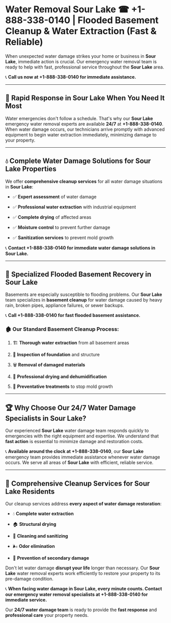 # Water Removal Sour Lake ☎ +1-888-338-0140 | Flooded Basement Cleanup & Water Extraction (Fast & Reliable)

When unexpected water damage strikes your home or business in **Sour Lake**, immediate action is crucial. Our emergency water removal team is ready to help with fast, professional service throughout the **Sour Lake** area. 

📞 **Call us now at +1-888-338-0140 for immediate assistance.**
---
## 🚀 Rapid Response in Sour Lake When You Need It Most
Water emergencies don't follow a schedule. That's why our **Sour Lake** emergency water removal experts are available **24/7** at **+1-888-338-0140**. When water damage occurs, our technicians arrive promptly with advanced equipment to begin water extraction immediately, minimizing damage to your property.
---
## 💧 Complete Water Damage Solutions for Sour Lake Properties
We offer **comprehensive cleanup services** for all water damage situations in **Sour Lake**:
- ✅ **Expert assessment** of water damage  
- ✅ **Professional water extraction** with industrial equipment  
- ✅ **Complete drying** of affected areas  
- ✅ **Moisture control** to prevent further damage  
- ✅ **Sanitization services** to prevent mold growth  
📞 **Contact +1-888-338-0140 for immediate water damage solutions in Sour Lake.**
---
## 🌊 Specialized Flooded Basement Recovery in Sour Lake
Basements are especially susceptible to flooding problems. Our **Sour Lake** team specializes in **basement cleanup** for water damage caused by heavy rain, broken pipes, appliance failures, or sewer backups. 
📞 **Call +1-888-338-0140 for fast flooded basement assistance.**
### 🏚️ Our Standard Basement Cleanup Process:
1. 🏗️ **Thorough water extraction** from all basement areas  
2. 🔎 **Inspection of foundation** and structure  
3. 🗑️ **Removal of damaged materials**  
4. 💨 **Professional drying and dehumidification**  
5. 🚫 **Preventative treatments** to stop mold growth  
---
## 🏆 Why Choose Our 24/7 Water Damage Specialists in Sour Lake?
Our experienced **Sour Lake** water damage team responds quickly to emergencies with the right equipment and expertise. We understand that **fast action** is essential to minimize damage and restoration costs.
📞 **Available around the clock at +1-888-338-0140**, our **Sour Lake** emergency team provides immediate assistance whenever water damage occurs. We serve all areas of **Sour Lake** with efficient, reliable service.
---
## 🧹 Comprehensive Cleanup Services for Sour Lake Residents
Our cleanup services address **every aspect of water damage restoration**:
- 💧 **Complete water extraction**  
- 🏠 **Structural drying**  
- 🧼 **Cleaning and sanitizing**  
- 🌬️ **Odor elimination**  
- 🚫 **Prevention of secondary damage**  
Don't let water damage **disrupt your life** longer than necessary. Our **Sour Lake** water removal experts work efficiently to restore your property to its pre-damage condition.
📞 **When facing water damage in Sour Lake, every minute counts. Contact our emergency water removal specialists at +1-888-338-0140 for immediate service.**
Our **24/7 water damage team** is ready to provide the **fast response** and **professional care** your property needs.
